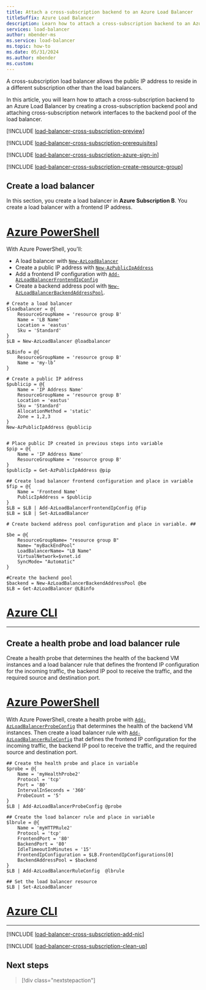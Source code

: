 ```yaml
---
title: Attach a cross-subscription backend to an Azure Load Balancer
titleSuffix: Azure Load Balancer
description: Learn how to attach a cross-subscription backend to an Azure Load Balancer.
services: load-balancer
author: mbender-ms
ms.service: load-balancer
ms.topic: how-to
ms.date: 05/31/2024
ms.author: mbender
ms.custom: 
---
```


A cross-subscription load balancer allows the public IP address to reside in a different subscription other than the load balancers.

In this article, you will learn how to attach a cross-subscription backend to an Azure Load Balancer by creating a cross-subscription backend pool and attaching cross-subscription network interfaces to the backend pool of the load balancer.

[!INCLUDE [load-balancer-cross-subscription-preview](../../includes/load-balancer-cross-subscription-preview.md)]

[!INCLUDE [load-balancer-cross-subscription-prerequisites](../../includes/load-balancer-cross-subscription-prerequisites.md)]

[!INCLUDE [load-balancer-cross-subscription-azure-sign-in](../../includes/load-balancer-cross-subscription-azure-sign-in.md)]

[!INCLUDE [load-balancer-cross-subscription-create-resource-group](../../includes/load-balancer-cross-subscription-create-resource-group.md)]

## Create a load balancer 

In this section, you create a load balancer in **Azure Subscription B**. You create a load balancer with a frontend IP address.

# [Azure PowerShell](#tab/azurepowershell)
With Azure PowerShell, you'll:

- A load balancer with [`New-AzLoadBalancer`](/powershell/module/az.network/new-azloadbalancer)
- Create a public IP address with [`New-AzPublicIpAddress`](/powershell/module/az.network/new-azpublicipaddress)
- Add a frontend IP configuration with [`Add-AzLoadBalancerFrontendIpConfig`](/powershell/module/az.network/add-azloadbalancerfrontendipconfig)
- Create a backend address pool with [`New-AzLoadBalancerBackendAddressPool`](/powershell/module/az.network/new-azloadbalancerbackendaddresspool).

```azurepowershell
# Create a load balancer
$loadbalancer = @{
    ResourceGroupName = 'resource group B'
    Name = 'LB Name'
    Location = 'eastus'
    Sku = 'Standard'
}
$LB = New-AzLoadBalancer @loadbalancer

$LBinfo = @{
    ResourceGroupName = 'resource group B'
    Name = 'my-lb’
}

# Create a public IP address
$publicip = @{
    Name = 'IP Address Name'
    ResourceGroupName = 'resource group B'
    Location = 'eastus'
    Sku = 'Standard'
    AllocationMethod = 'static'
    Zone = 1,2,3
}
New-AzPublicIpAddress @publicip


# Place public IP created in previous steps into variable
$pip = @{
    Name = 'IP Address Name'
    ResourceGroupName = 'resource group B'
}
$publicIp = Get-AzPublicIpAddress @pip

## Create load balancer frontend configuration and place in variable
$fip = @{
    Name = 'Frontend Name'
    PublicIpAddress = $publicip
}
$LB = $LB | Add-AzLoadBalancerFrontendIpConfig @fip
$LB = $LB | Set-AzLoadBalancer

# Create backend address pool configuration and place in variable. ##

$be = @{
    ResourceGroupName= "resource group B"
    Name= "myBackEndPool"
    LoadBalancerName= "LB Name"
    VirtualNetwork=$vnet.id
    SyncMode= "Automatic"
}

#Create the backend pool
$backend = New-AzLoadBalancerBackendAddressPool @be
$LB = Get-AzLoadBalancer @LBinfo
```
# [Azure CLI](#tab/azurecli)

---
## Create a health probe and load balancer rule

Create a health probe that determines the health of the backend VM instances and a load balancer rule that defines the frontend IP configuration for the incoming traffic, the backend IP pool to receive the traffic, and the required source and destination port.

# [Azure PowerShell](#tab/azurepowershell)

With Azure PowerShell, create a health probe with [`Add-AzLoadBalancerProbeConfig`](/powershell/module/az.network/add-azloadbalancerprobeconfig) that determines the health of the backend VM instances. Then create a load balancer rule with [`Add-AzLoadBalancerRuleConfig`](/powershell/module/az.network/add-azloadbalancerruleconfig) that defines the frontend IP configuration for the incoming traffic, the backend IP pool to receive the traffic, and the required source and destination port.

```azurepowershell
## Create the health probe and place in variable
$probe = @{
    Name = 'myHealthProbe2'
    Protocol = 'tcp'
    Port = '80'
    IntervalInSeconds = '360'
    ProbeCount = '5'
}
$LB | Add-AzLoadBalancerProbeConfig @probe

## Create the load balancer rule and place in variable
$lbrule = @{
    Name = 'myHTTPRule2'
    Protocol = 'tcp'
    FrontendPort = '80'
    BackendPort = '80'
    IdleTimeoutInMinutes = '15'
    FrontendIpConfiguration = $LB.FrontendIpConfigurations[0]
    BackendAddressPool = $backend
}
$LB | Add-AzLoadBalancerRuleConfig  @lbrule

## Set the load balancer resource
$LB | Set-AzLoadBalancer
```

# [Azure CLI](#tab/azurecli)

---

[!INCLUDE [load-balancer-cross-subscription-add-nic](../../includes/load-balancer-cross-subscription-add-nic.md)]

[!INCLUDE [load-balancer-cross-subscription-clean-up](../../includes/load-balancer-cross-subscription-clean-up.md)]

## Next steps

> [!div class="nextstepaction"]